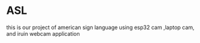 # ASL
this is our project of american sign language using esp32 cam ,laptop cam, and iruin webcam application 
